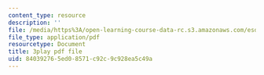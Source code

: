 ```yaml
---
content_type: resource
description: ''
file: /media/https%3A/open-learning-course-data-rc.s3.amazonaws.com/esd-290-special-topics-in-supply-chain-management-spring-2005/840392765ed08571c92c9c928ea5c49a_IXddoba3uQ4.pdf
file_type: application/pdf
resourcetype: Document
title: 3play pdf file
uid: 84039276-5ed0-8571-c92c-9c928ea5c49a
---
```


